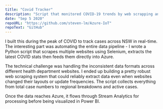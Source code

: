 ```yaml
---
title: "Covid Tracker"
description: "Script that monitored COVID-19 trends by web scrapping and processing data with Azure."
date: "Sep 5 2020"
repoURL: "https://github.com/steven-lm/Azure-IoT"
repoText: "GitHub"
---
```

I built this during the peak of COVID to track cases across NSW in real-time. The interesting part was automating the entire data pipeline - I wrote a Python script that scrapes multiple websites using Selenium, extracts the latest COVID stats then feeds them directly into Azure.

The technical challenge was handling the inconsistent data formats across different health department websites. I ended up building a pretty robust web scraping system that could reliably extract data even when websites changed their layouts or update frequencies. The script collects everything from total case numbers to regional breakdowns and active cases.

Once the data reaches Azure, it flows through Stream Analytics for processing before being visualized in Power BI.